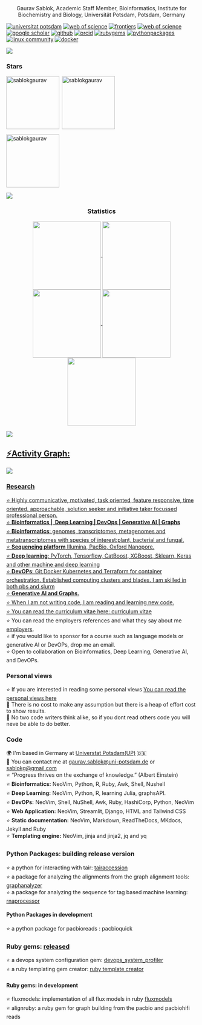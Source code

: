 <div align = "center"> Gaurav Sablok, Academic Staff Member, Bioinformatics, Institute for Biochemistry and Biology, Universität Potsdam, Potsdam, Germany </div>

[![universitat potsdam](https://img.shields.io/badge/-Website-c14438?style=flat&logo=Google-Chrome&logoColor=white&link=https://www.uni-potsdam.de/en/ibb-bioinformatik/members/gaurav-sablok)](https://www.uni-potsdam.de/en/ibb-bioinformatik/members/gaurav-sablok)
[![web of science](https://img.shields.io/badge/-Website-c14438?style=flat&logo=Google-Chrome&logoColor=white&link=https://www.webofscience.com/wos/author/record/C-5940-2014)](https://www.webofscience.com/wos/author/record/C-5940-2014)
[![frontiers](https://img.shields.io/badge/-Website-c14438?style=flat&logo=Google-Chrome&logoColor=white&link=https://loop.frontiersin.org/people/33293/overview)](https://loop.frontiersin.org/people/33293/overview)
[![web of science](https://img.shields.io/badge/-Website-c14438?style=flat&logo=Google-Chrome&logoColor=white&link=https://www.webofscience.com/wos/author/record/C-5940-2014)](https://www.webofscience.com/wos/author/record/C-5940-2014)
[![google scholar](https://img.shields.io/badge/-Website-c14438?style=flat&logo=Google-Chrome&logoColor=white&link=https://scholar.google.com/citations?hl=de&user=XaA2hbUAAAAJ&view_op=list_works&sortby=pubdate)](https://scholar.google.com/citations?hl=de&user=XaA2hbUAAAAJ&view_op=list_works&sortby=pubdate)
[![github](https://img.shields.io/badge/-Website-c14438?style=flat&logo=Google-Chrome&logoColor=white&link=https://github.com/sablokgaurav)](https://github.com/sablokgaurav)
[![orcid](https://img.shields.io/badge/-Website-c14438?style=flat&logo=Google-Chrome&logoColor=white&link=https://orcid.org/0000-0002-4157-9405)](https://orcid.org/0000-0002-4157-9405)
[![rubygems](https://img.shields.io/badge/-Website-c14438?style=flat&logo=Google-Chrome&logoColor=white&link=https://rubygems.org/profiles/sablokgaurav)](https://rubygems.org/profiles/sablokgaurav)
[![pythonpackages](https://img.shields.io/badge/-Website-c14438?style=flat&logo=Google-Chrome&logoColor=white&link=https://pypi.org/user/sablokgaurav/)](https://pypi.org/user/sablokgaurav/)
[![linux community](https://img.shields.io/badge/-Website-c14438?style=flat&logo=Google-Chrome&logoColor=white&link=https://linuxcommunity.io/u/sablokgaurav/summary)](https://linuxcommunity.io/u/sablokgaurav/summary)
[![docker](https://img.shields.io/badge/-Website-c14438?style=flat&logo=Google-Chrome&logoColor=white&link=https://hub.docker.com/u/sablokg)](https://hub.docker.com/u/sablokg)

<div> <a href="https://github.com/sablokgaurav" target="_blank"><img src="https://img.shields.io/badge/GitHub-100000?style=for-the-badge&logo=github&logoColor=white" target="_blank"></a>
</div><h3 align="left">Stars</h3>
<img align="left" height="140em" src="https://github-readme-stats.vercel.app/api/top-langs/?username=sablokgaurav&langs_count=8&theme=apprentice" alt=sablokgaurav />

<p>&nbsp;<img align="center" height="140em" src="https://github-readme-stats.vercel.app/api?username=sablokgaurav&show_icons=true&locale=en&theme=apprentice" alt="sablokgaurav" /></p>

<p><img align="center" height="140em" src="https://github-readme-streak-stats.herokuapp.com/?user=sablokgaurav&theme=github-dark" alt="sablokgaurav" /></p>

<img src="https://user-images.githubusercontent.com/73097560/115834477-dbab4500-a447-11eb-908a-139a6edaec5c.gif"><h3 align="center">Statistics</h3>
<div align="center">
<a href="https://github.com/sablokgaurav">
<img align="center" src="http://github-profile-summary-cards.vercel.app/api/cards/stats?username=sablokgaurav&theme=2077" height="180em" />
<img align="center" src="http://github-profile-summary-cards.vercel.app/api/cards/most-commit-language?username=sablokgaurav&theme=2077" height="180em" />
<img align="center" src="http://github-profile-summary-cards.vercel.app/api/cards/repos-per-language?username=sablokgaurav&theme=2077" height="180em" />
<img align="center" src="http://github-profile-summary-cards.vercel.app/api/cards/productive-time?username=sablokgaurav&theme=2077" height="180em" />
<img align="center" src="http://github-profile-summary-cards.vercel.app/api/cards/profile-details?username=sablokgaurav&theme=2077" height="180em" />
</div>
  
<img src="https://user-images.githubusercontent.com/73097560/115834477-dbab4500-a447-11eb-908a-139a6edaec5c.gif"><h2 align="left">⚡Activity Graph:</h2>
<img align="center" src="https://github-readme-activity-graph.vercel.app/graph?username=sablokgaurav&theme=github-compact"/>

### Research
:star: Highly communicative, motivated, task oriented, feature responsive, time oriented, approachable, solution seeker and initiative taker focussed professional person. \
:star: **Bioinformatics |  Deep Learning | DevOps | Generative AI | Graphs** \
:star: **Bioinformatics**: genomes, transcriptomes, metagenomes and metatranscriptomes with species of interest:plant, bacterial and fungal. \
:star: **Sequencing platform** Illumina, PacBio, Oxford Nanopore. \
:star: **Deep learning**: PyTorch, Tensorflow, CatBoost, XGBoost, Sklearn, Keras and other machine and deep learning \
:star: **DevOPs**: Git,Docker,Kubernetes and Terraform for container orchestration. Established computing clusters and blades. I am skilled in both pbs and slurm \
:star: **Generative AI and Graphs.** \
:star: When I am not writing code, I am reading and learning new code. \
:star: You can read the curriculum vitae here: [curriculum vitae](https://github.com/sablokgaurav/code_quicklook_curriculum_vitae/blob/main/curriculum_vitae/curriculum_vitae_sablokgaurav_2024.pdf) \
:star: You can read the employers references and what they say about me [employers](https://github.com/sablokgaurav/code_quicklook_curriculum_vitae/blob/main/curriculum_vitae/front_letter_references.pdf). \
:star: if you would like to sponsor for a course such as language models or generative AI or DevOPs, drop me an email. \
:star: Open to collaboration on Bioinformatics, Deep Learning, Generative AI, and DevOPs.

### Personal views 
:star: If you are interested in reading some personal views [You can read the personal views here](https://github.com/sablokgaurav/code_ethics/blob/main/ethics.md) \
🔦 There is no cost to make any assumption but there is a heap of effort cost to show results. \
🤔 No two code writers think alike, so if you dont read others code you will neve be able to do better. 

### Code 
🌍  I'm based in Germany at [Universtat Potsdam(UP)](https://www.uni-potsdam.de/de/) :de: \
📧  You can contact me at [gaurav.sablok@uni-potsdam.de](mailto:gaurav.sablok@uni-potsdam.de) or [sablokg@gmail.com](mailto:sablokg@gmail.com) \
:star: “Progress thrives on the exchange of knowledge.” (Albert Einstein) \
:star: **Bioinformatics:**  NeoVim, Python, R, Ruby, Awk, Shell, Nushell \
:star: **Deep Learning:**  NeoVim, Python, R, learning Julia, graphsAPI. \
:star: **DevOPs:**  NeoVim, Shell, NuShell, Awk, Ruby, HashiCorp, Python, NeoVim \
:star: **Web Application:**  NeoVim, Streamlit, Django, HTML and Tailwind CSS \
:star: **Static documentation:**  NeoVim, Markdown, ReadTheDocs, MKdocs, Jekyll and Ruby  \
:star: **Templating engine:**  NeoVim, jinja and jinja2, jq and yq 

### Python Packages: building release version
:star: a python for interacting with tair: [tairaccession](https://github.com/sablokgaurav/tairaccession) \
:star: a package for analyzing the alignments from the graph alignment tools: [graphanalyzer](https://github.com/sablokgaurav/graphanalyzer) \
:star: a package for analyzing the sequence for tag based machine learning: [rnaprocessor](https://github.com/sablokgaurav/rnaprocessor) 
#### Python Packages in development  
:star: a python package for pacbioreads : pacbioquick 
### Ruby gems: [released](https://rubygems.org/profiles/sablokgaurav)
:star: a devops system configuration gem: [devops_system_profiler](https://github.com/sablokgaurav/devops-system) \
:star: a ruby templating gem creator: [ruby template creator](https://github.com/sablokgaurav/ruby_gem_creator) 
#### Ruby gems: in development
:star: fluxmodels: implementation of all flux models in ruby [fluxmodels](https://github.com/sablokgaurav/flux-models-ruby) \
:star: alignruby: a ruby gem for graph building from the pacbio and pacbiohifi reads

